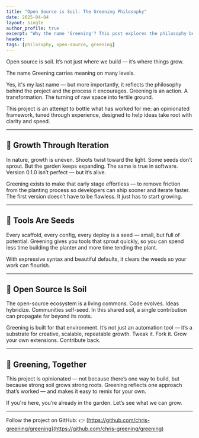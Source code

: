 ```yaml
---
title: "Open Source is Soil: The Greening Philosophy"
date: 2025-04-04
layout: single
author_profile: true
excerpt: "Why the name 'Greening'? This post explores the philosophy behind the project, and how open source mirrors the fertile, collaborative soil where ideas take root and thrive."
header:
tags: [philosophy, open-source, greening]
---
```


Open source is soil. It’s not just where we build — it’s where things grow.

The name Greening carries meaning on many levels.

Yes, it's my last name — but more importantly, it reflects the philosophy behind the project and the process it encourages. Greening is an action. A transformation. The turning of raw space into fertile ground.

This project is an attempt to bottle what has worked for me: an opinionated framework, tuned through experience, designed to help ideas take root with clarity and speed.

---

## 🌱 Growth Through Iteration
In nature, growth is uneven. Shoots twist toward the light. Some seeds don’t sprout. But the garden keeps expanding. The same is true in software. Version 0.1.0 isn’t perfect — but it’s alive.

Greening exists to make that early stage effortless — to remove friction from the planting process so developers can ship sooner and iterate faster. The first version doesn’t have to be flawless. It just has to start growing.

---

## 🌰 Tools Are Seeds
Every scaffold, every config, every deploy is a seed — small, but full of potential. Greening gives you tools that sprout quickly, so you can spend less time building the planter and more time tending the plant.

With expressive syntax and beautiful defaults, it clears the weeds so your work can flourish.

---

## 🌿 Open Source Is Soil
The open-source ecosystem is a living commons. Code evolves. Ideas hybridize. Communities self-seed. In this shared soil, a single contribution can propagate far beyond its roots.

Greening is built for that environment. It’s not just an automation tool — it’s a substrate for creative, scalable, repeatable growth. Tweak it. Fork it. Grow your own extensions. Contribute back.

---

## 🌾 Greening, Together
This project is opinionated — not because there’s one way to build, but because strong soil grows strong roots. Greening reflects one approach that’s worked — and makes it easy to remix for your own.

If you're here, you’re already in the garden. Let’s see what we can grow.

---

Follow the project on GitHub:
👉 [https://github.com/chris-greening/greening](https://github.com/chris-greening/greening)

